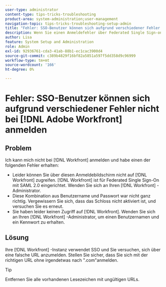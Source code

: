 ```yaml
---
user-type: administrator
content-type: tips-tricks-troubleshooting
product-area: system-administration;user-management
navigation-topic: tips-tricks-troubleshooting-setup-admin
title: "Fehler: SSO-Benutzer können sich aufgrund verschiedener Fehler nicht bei [!DNL Adobe Workfront] anmelden."
description: Wenn Sie einen Anmeldefehler über Federated Single Sign-on erhalten, verwenden Sie Ihre Benutzername-/Passwort-Kombination oder Ihr Zugriff auf die [!DNL Workfront], the problem might be that your [!DNL Workfront] Instanz SSO und Sie versuchen, sich mit einer falschen URL anzumelden.
author: Lisa
feature: System Setup and Administration
role: Admin
exl-id: 92936761-cda3-41ab-88b1-ec1cac3900d4
source-git-commit: c389b4829f16bf82a5851a597f5dd358d9c96999
workflow-type: tm+mt
source-wordcount: '166'
ht-degree: 0%

---
```


# Fehler: SSO-Benutzer können sich aufgrund verschiedener Fehler nicht bei [!DNL Adobe Workfront] anmelden

## Problem

Ich kann mich nicht bei [!DNL Workfront] anmelden und habe einen der folgenden Fehler erhalten:

* Leider können Sie über diesen Anmeldebildschirm nicht auf [!DNL Workfront] zugreifen. [!DNL Workfront] ist für Federated Single Sign-On mit SAML 2.0 eingerichtet. Wenden Sie sich an Ihren [!DNL Workfront] -Administrator.
* Diese Kombination aus Benutzername und Passwort war nicht ganz richtig. Vergewissern Sie sich, dass das Schloss nicht aktiviert ist, und versuchen Sie es erneut.
* Sie haben leider keinen Zugriff auf [!DNL Workfront]. Wenden Sie sich an Ihren [!DNL Workfront] -Administrator, um einen Benutzernamen und ein Kennwort zu erhalten.

## Lösung

Ihre [!DNL Workfront] -Instanz verwendet SSO und Sie versuchen, sich über eine falsche URL anzumelden. Stellen Sie sicher, dass Sie sich mit der richtigen URL ohne irgendetwas nach &quot;.com&quot;anmelden.

>[!TIP]
>
>Entfernen Sie alle vorhandenen Lesezeichen mit ungültigen URLs.
